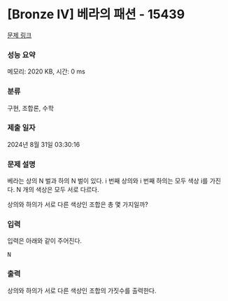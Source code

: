 # [Bronze IV] 베라의 패션 - 15439 

[문제 링크](https://www.acmicpc.net/problem/15439) 

### 성능 요약

메모리: 2020 KB, 시간: 0 ms

### 분류

구현, 조합론, 수학

### 제출 일자

2024년 8월 31일 03:30:16

### 문제 설명

<p>베라는 상의 N 벌과 하의 N 벌이 있다. i 번째 상의와 i 번째 하의는 모두 색상 i를 가진다. N 개의 색상은 모두 서로 다르다.</p>

<p>상의와 하의가 서로 다른 색상인 조합은 총 몇 가지일까?</p>

### 입력 

 <p>입력은 아래와 같이 주어진다.</p>

<pre>N</pre>

### 출력 

 <p>상의와 하의가 서로 다른 색상인 조합의 가짓수를 출력한다.</p>


